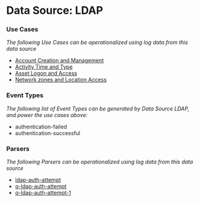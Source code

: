 Data Source: LDAP
=================

### Use Cases

_The following Use Cases can be operationalized using log data from this data source_

* [Account Creation and Management](usecase_account_creation_and_management.md)
* [Activity Time  and Type](usecase_activity_time__and_type.md)
* [Asset Logon and Access](usecase_asset_logon_and_access.md)
* [Network zones and Location Access](usecase_network_zones_and_location_access.md)


### Event Types

_The following list of Event Types can be generated by Data Source LDAP, and power the use cases above:_

- authentication-failed
- authentication-successful


### Parsers

_The following Parsers can be operationalized using log data from this data source_

* [ldap-auth-attempt](parserContent_ldap-auth-attempt.md)
* [q-ldap-auth-attempt](parserContent_q-ldap-auth-attempt.md)
* [q-ldap-auth-attempt-1](parserContent_q-ldap-auth-attempt-1.md)
